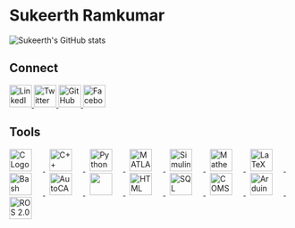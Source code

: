# Sukeerth Ramkumar

![Sukeerth's GitHub stats](https://github-readme-stats.vercel.app/api?username=Sukeerth-v9474&show_icons=true&theme=dark)
<br>

<!--
[![Top Langs](https://github-readme-stats.vercel.app/api/top-langs/?username=Sukeerth-v9474&layout=compact)](https://github.com/yourusername)
![Your Contributions](https://img.shields.io/github/contributions/Sukeerth-v9474/year)
![GitHub followers](https://img.shields.io/github/followers/Sukeerth-v9474?label=Followers&style=social)
-->

## Connect

<a href="https://www.linkedin.com/in/sukeerth-ramkumar-013300214/" target="_blank">
  <img src="https://upload.wikimedia.org/wikipedia/commons/thumb/c/ca/LinkedIn_logo_initials.png/600px-LinkedIn_logo_initials.png?20140125013055" alt="LinkedIn" style="height: 40px;">
</a>

<a href="https://twitter.com/SukeerthR" target="_blank">
  <img src="https://img.freepik.com/premium-vector/new-twitter-logo-x-2023-twitter-x-logo-vector-download_691560-10794.jpg" alt="Twitter" style="height: 40px;">
</a>

<a href="https://github.com/Sukeerth-v9474" target="_blank">
  <img src="https://github.githubassets.com/assets/GitHub-Mark-ea2971cee799.png" alt="GitHub" style="height: 40px;">
</a>

<a href="https://www.facebook.com/profile.php?id=100084777442105" target="_blank">
  <img src="https://1.bp.blogspot.com/-S8HTBQqmfcs/XN0ACIRD9PI/AAAAAAAAAlo/FLhccuLdMfIFLhocRjWqsr9cVGdTN_8sgCPcBGAYYCw/s1600/f_logo_RGB-Blue_1024.png" alt="Facebook" style="height: 40px;">
</a>

## Tools

<a href="https://en.wikipedia.org/wiki/C_(programming_language)" target="_blank">
  <img src="https://upload.wikimedia.org/wikipedia/commons/1/19/C_Logo.png" alt="C Logo" style="height: 40px; margin-right: 20px;">
</a>&nbsp;

<a href="https://en.wikipedia.org/wiki/C%2B%2B" target="_blank">
  <img src="https://upload.wikimedia.org/wikipedia/commons/1/18/ISO_C%2B%2B_Logo.svg" alt="C++ Logo" style="height: 40px; margin-right: 20px;">
</a>&nbsp;

<a href="https://www.python.org/" target="_blank">
  <img src="https://upload.wikimedia.org/wikipedia/commons/c/c3/Python-logo-notext.svg" alt="Python Logo" style="height: 40px; margin-right: 20px;">
</a>&nbsp;

<a href="https://www.mathworks.com/products/matlab.html" target="_blank">
  <img src="https://upload.wikimedia.org/wikipedia/commons/2/21/Matlab_Logo.png" alt="MATLAB Logo" style="height: 40px; margin-right: 20px;">
</a>&nbsp;

<a href="https://www.mathworks.com/products/simulink.html" target="_blank">
  <img src="https://upload.wikimedia.org/wikipedia/commons/3/36/Simulink_Logo_%28non-wordmark%29.png" alt="Simulink Logo" style="height: 40px; margin-right: 20px;">
</a>&nbsp;

<a href="https://www.wolfram.com/mathematica/" target="_blank">
  <img src="https://upload.wikimedia.org/wikipedia/commons/2/20/Mathematica_Logo.svg" alt="Mathematica Logo" style="height: 40px; margin-right: 20px;">
</a>&nbsp;

<a href="https://www.latex-project.org/" target="_blank">
  <img src="https://upload.wikimedia.org/wikipedia/commons/thumb/2/2a/Overleaf_Logo.svg/2048px-Overleaf_Logo.svg.png" alt="LaTeX Logo" style="height: 40px; margin-right: 20px;">
</a>&nbsp;

<a href="https://www.gnu.org/software/bash/" target="_blank">
  <img src="https://upload.wikimedia.org/wikipedia/commons/thumb/4/4b/Bash_Logo_Colored.svg/640px-Bash_Logo_Colored.svg.png" alt="Bash Logo" style="height: 40px; margin-right: 20px;">
</a>&nbsp;

<a href="https://www.autodesk.com/products/autocad/overview" target="_blank">
  <img src="https://banner2.cleanpng.com/20190429/tww/kisspng-autocad-computer-icons-autodesk-logo-adobe-illustr-5cc69fcfdf1481.8664286615565209119137.jpg" alt="AutoCAD Logo" style="height: 40px; margin-right: 20px;">
</a>&nbsp;

<a href="https://www.autodesk.com/products/fusion-360/overview" target="_blank">
  <img src="https://seeklogo.com/images/A/autodesk-fusion-360-logo-7F72A76397-seeklogo.com.png" style="height: 40px; margin-right: 20px;">
</a>&nbsp;

<a href="https://developer.mozilla.org/en-US/docs/Web/HTML" target="_blank">
  <img src="https://www.w3.org/html/logo/downloads/HTML5_Logo_512.png" alt="HTML Logo" style="height: 40px; margin-right: 20px;">
</a>&nbsp;

<a href="https://www.w3schools.com/sql/" target="_blank">
  <img src="https://db.cs.uni-tuebingen.de/teaching/ws2223/sql-is-a-programming-language/logo.svg" alt="SQL Logo" style="height: 40px; margin-right: 20px;">
</a>&nbsp;

<a href="https://www.comsol.com/" target="_blank">
  <img src="https://play-lh.googleusercontent.com/gdPzb-Oss6wI0v5P9HY5N15eb-nroNCiRnPXrtjvV2zoz4Q0Buw67e_RYkF0CsYvMx7F" alt="COMSOL Logo" style="height: 40px; margin-right: 20px;">
</a>&nbsp;

<a href="https://www.arduino.cc/" target="_blank">
  <img src="https://upload.wikimedia.org/wikipedia/commons/8/87/Arduino_Logo.svg" alt="Arduino Logo" style="height: 40px; margin-right: 20px;">
</a>&nbsp;

<a href="https://index.ros.org/doc/ros2/" target="_blank">
  <img src="https://upload.wikimedia.org/wikipedia/commons/thumb/1/15/Robot_Operating_System_logo.svg/1200px-Robot_Operating_System_logo.svg.png" alt="ROS 2.0 Logo" style="height: 40px; margin-right: 20px;">
</a>
